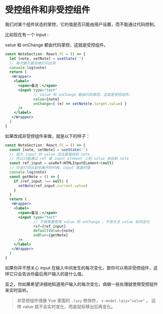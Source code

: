 # 受控组件和非受控组件

我们对某个组件状态的掌控，它的值是否只能由用户设置，而不能通过代码控制。

比如现在有一个 input : 

value 和 onChange 都由代码掌控，这就是受控组件。

```jsx
const NoteSection: React.FC = () => {
  let [note, setNote] = useState('')
  // 每次输入都会被打印出来
  console.log(note)
  return (
   <Wrapper>
    <label>
      <span>备注：</span>
      <input type="text"
             // value 和 onChange 都由代码掌控，这就是受控组件。
             value={note}
             onChange={ (e) => setNote(e.target.value) }
      />
    </label>
   </Wrapper> 
  )
}
```

如果改成非受控组件来做，就是以下的样子：

```jsx
const NoteSection: React.FC = () => {
  const [note, setNote] = useState('')
  // 因为 input 的 value 没法直接给到 note ，
  // 所以只能通过 ref 拿 input element 上的 value 来给到 note
  const ref_input = useRef<HTMLInputELement>(null)
  // 只会打印出鼠标离开的时候，input 里面的值
  console.log(note)
  const getNote = () => {
    if (ref_input !== null) {
      setNote(ref_input.current.value)
    }
  }
  return (
   <Wrapper>
    <label>
      <span>备注：</span>
      <input type="text" 
             // 不再需要使用 value 和 onChange ，不用关注 value 如何变化
             ref={ref_input}
             defaultValue={note}
             onBlur={getNote}
      />
    </label>
   </Wrapper> 
  )
}
```

如果你并不想关心 input 在输入中间发生的每次变化，那你可以用非受控组件，这样它只会告诉你最后用户输入的是什么值。

反之，你如果希望详细地知道用户输入的每次变化，病做一些处理就使用受控组件来实时监听。

> 非受控组件很像 Vue 里面的 `.lazy` 修饰符， `v-model.lazy="value"` 。
> 这样 value 就不会实时变化，而是鼠标移出后再变化。